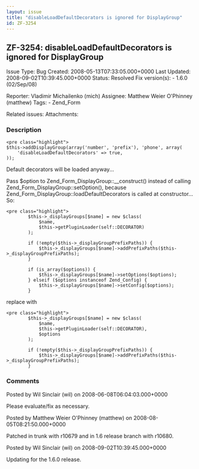 ```yaml
---
layout: issue
title: "disableLoadDefaultDecorators is ignored for DisplayGroup"
id: ZF-3254
---
```


ZF-3254: disableLoadDefaultDecorators is ignored for DisplayGroup
-----------------------------------------------------------------

 Issue Type: Bug Created: 2008-05-13T07:33:05.000+0000 Last Updated: 2008-09-02T10:39:45.000+0000 Status: Resolved Fix version(s): - 1.6.0 (02/Sep/08)
 
 Reporter:  Vladimir Michailenko (mich)  Assignee:  Matthew Weier O'Phinney (matthew)  Tags: - Zend\_Form
 
 Related issues: 
 Attachments: 
### Description

 
    <pre class="highlight">
    $this->addDisplayGroup(array('number', 'prefix'), 'phone', array(
        'disableLoadDefaultDecorators' => true,
    ));


Default decorators will be loaded anyway...

Pass $option to Zend\_Form\_DisplayGroup::\_\_construct() instead of calling Zend\_Form\_DisplayGroup::setOption(), because Zend\_Form\_DisplayGroup::loadDefaultDecorators is called at constructor... So:

 
    <pre class="highlight">
            $this->_displayGroups[$name] = new $class(
                $name, 
                $this->getPluginLoader(self::DECORATOR)
            );
    
            if (!empty($this->_displayGroupPrefixPaths)) {
                $this->_displayGroups[$name]->addPrefixPaths($this->_displayGroupPrefixPaths);
            }
    
            if (is_array($options)) {
                $this->_displayGroups[$name]->setOptions($options);
            } elseif ($options instanceof Zend_Config) {
                $this->_displayGroups[$name]->setConfig($options);
            }


replace with

 
    <pre class="highlight">
            $this->_displayGroups[$name] = new $class(
                $name, 
                $this->getPluginLoader(self::DECORATOR),
                $options
            );
    
            if (!empty($this->_displayGroupPrefixPaths)) {
                $this->_displayGroups[$name]->addPrefixPaths($this->_displayGroupPrefixPaths);
            }


 

 

### Comments

Posted by Wil Sinclair (wil) on 2008-06-08T06:04:03.000+0000

Please evaluate/fix as necessary.

 

 

Posted by Matthew Weier O'Phinney (matthew) on 2008-08-05T08:21:50.000+0000

Patched in trunk with r10679 and in 1.6 release branch with r10680.

 

 

Posted by Wil Sinclair (wil) on 2008-09-02T10:39:45.000+0000

Updating for the 1.6.0 release.

 

 